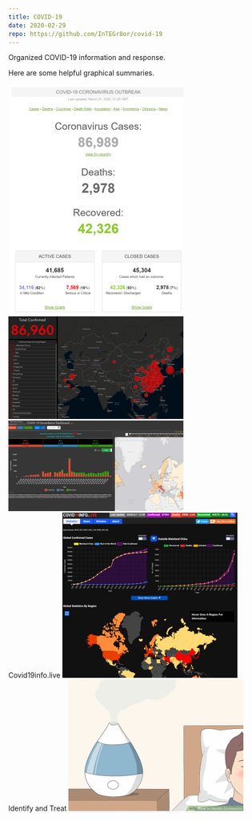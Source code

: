 ```yaml
---
title: COVID-19
date: 2020-02-29
repo: https://github.com/InTEGr8or/covid-19
---
```


Organized COVID-19 information and response.

Here are some helpful graphical summaries.

<div class="row col-md-12">
    <div class="col-md-4">
        <a href="https://www.worldometers.info/coronavirus/" target="_blank">
            <img src="2020-02-29-17-47-08-350xauto.png" alt="World-o-Meters">
        </a>
    </div>
    <div class="col-md-4">
        <a href="https://gisanddata.maps.arcgis.com/apps/opsdashboard/index.html#/bda7594740fd40299423467b48e9ecf6" target="_blank">
            <img src="2020-02-29-18-06-35-350xauto.png" alt="Johns Hopkins">
        </a>
    </div>
    <div class="col-md-4">
        <a href="http://ncov.bii.virginia.edu/dashboard/" target="_blank">
            <img src="2020-02-29-18-09-55-350xauto.png" alt="World-o-Meters">
        </a>
    </div>
</div>
<div class="row col-md-12">
    <div class="col-md-4">
        <label>Covid19info.live</label>
        <a href="https://covid19info.live/" target="_blank">
            <img src="2020-03-01-13-18-10-350xauto.png" alt="Covid19Info.live">
        </a>
    </div>
    <div class="col-md-4">
        <label>Identify and Treat</label>
        <a href="https://www.wikihow.com/Identify-Coronavirus" target="_blank">
            <img src="2020-03-01-18-51-12-350xauto.png" alt="Identify and Treat">
        </a>
    </div>
</div>

